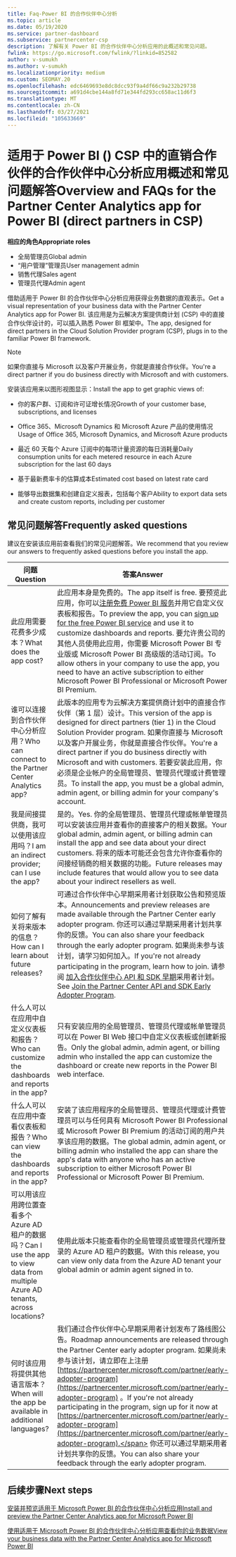 ```yaml
---
title: Faq-Power BI 的合作伙伴中心分析
ms.topic: article
ms.date: 05/19/2020
ms.service: partner-dashboard
ms.subservice: partnercenter-csp
description: 了解有关 Power BI 的合作伙伴中心分析应用的此概述和常见问题。
fwlink: https://go.microsoft.com/fwlink/?linkid=852582
author: v-sumukh
ms.author: v-sumukh
ms.localizationpriority: medium
ms.custom: SEOMAY.20
ms.openlocfilehash: edc6469693e8dc8dcc93f9a4df66c9a232b29738
ms.sourcegitcommit: a691d4cbe144a8fd71e344fd293cc658ac11d6f3
ms.translationtype: MT
ms.contentlocale: zh-CN
ms.lasthandoff: 03/27/2021
ms.locfileid: "105633669"
---
```

# <a name="overview-and-faqs-for-the-partner-center-analytics-app-for-power-bi-direct-partners-in-csp"></a><span data-ttu-id="eacd9-103">适用于 Power BI () CSP 中的直销合作伙伴的合作伙伴中心分析应用概述和常见问题解答</span><span class="sxs-lookup"><span data-stu-id="eacd9-103">Overview and FAQs for the Partner Center Analytics app for Power BI (direct partners in CSP)</span></span>



<span data-ttu-id="eacd9-104">**相应的角色**</span><span class="sxs-lookup"><span data-stu-id="eacd9-104">**Appropriate roles**</span></span>

- <span data-ttu-id="eacd9-105">全局管理员</span><span class="sxs-lookup"><span data-stu-id="eacd9-105">Global admin</span></span>
- <span data-ttu-id="eacd9-106">“用户管理”管理员</span><span class="sxs-lookup"><span data-stu-id="eacd9-106">User management admin</span></span>
- <span data-ttu-id="eacd9-107">销售代理</span><span class="sxs-lookup"><span data-stu-id="eacd9-107">Sales agent</span></span>
- <span data-ttu-id="eacd9-108">管理员代理</span><span class="sxs-lookup"><span data-stu-id="eacd9-108">Admin agent</span></span>

<span data-ttu-id="eacd9-109">借助适用于 Power BI 的合作伙伴中心分析应用获得业务数据的直观表示。</span><span class="sxs-lookup"><span data-stu-id="eacd9-109">Get a visual representation of your business data with the Partner Center Analytics app for Power BI.</span></span> <span data-ttu-id="eacd9-110">该应用是为云解决方案提供商计划 (CSP) 中的直接合作伙伴设计的，可以插入熟悉 Power BI 框架中。</span><span class="sxs-lookup"><span data-stu-id="eacd9-110">The app, designed for direct partners in the Cloud Solution Provider program (CSP), plugs in to the familiar Power BI framework.</span></span>

> [!NOTE]  
> <span data-ttu-id="eacd9-111">如果你直接与 Microsoft 以及客户开展业务，你就是直接合作伙伴。</span><span class="sxs-lookup"><span data-stu-id="eacd9-111">You're a direct partner if you do business directly with Microsoft and with customers.</span></span>

<span data-ttu-id="eacd9-112">安装该应用来以图形视图显示：</span><span class="sxs-lookup"><span data-stu-id="eacd9-112">Install the app to get graphic views of:</span></span>

- <span data-ttu-id="eacd9-113">你的客户群、订阅和许可证增长情况</span><span class="sxs-lookup"><span data-stu-id="eacd9-113">Growth of your customer base, subscriptions, and licenses</span></span>

- <span data-ttu-id="eacd9-114">Office 365、Microsoft Dynamics 和 Microsoft Azure 产品的使用情况</span><span class="sxs-lookup"><span data-stu-id="eacd9-114">Usage of Office 365, Microsoft Dynamics, and Microsoft Azure products</span></span>

- <span data-ttu-id="eacd9-115">最近 60 天每个 Azure 订阅中的每项计量资源的每日消耗量</span><span class="sxs-lookup"><span data-stu-id="eacd9-115">Daily consumption units for each metered resource in each Azure subscription for the last 60 days</span></span>

- <span data-ttu-id="eacd9-116">基于最新费率卡的估算成本</span><span class="sxs-lookup"><span data-stu-id="eacd9-116">Estimated cost based on latest rate card</span></span>

- <span data-ttu-id="eacd9-117">能够导出数据集和创建自定义报表，包括每个客户</span><span class="sxs-lookup"><span data-stu-id="eacd9-117">Ability to export data sets and create custom reports, including per customer</span></span>

## <a name="frequently-asked-questions"></a><span data-ttu-id="eacd9-118">常见问题解答</span><span class="sxs-lookup"><span data-stu-id="eacd9-118">Frequently asked questions</span></span>

<span data-ttu-id="eacd9-119">建议在安装该应用前查看我们的常见问题解答。</span><span class="sxs-lookup"><span data-stu-id="eacd9-119">We recommend that you review our answers to frequently asked questions before you install the app.</span></span>

| <span data-ttu-id="eacd9-120">**问题**</span><span class="sxs-lookup"><span data-stu-id="eacd9-120">**Question**</span></span> | <span data-ttu-id="eacd9-121">**答案**</span><span class="sxs-lookup"><span data-stu-id="eacd9-121">**Answer**</span></span> |
| --- | ---------- |
| <span data-ttu-id="eacd9-122">此应用需要花费多少成本？</span><span class="sxs-lookup"><span data-stu-id="eacd9-122">What does the app cost?</span></span> | <span data-ttu-id="eacd9-123">此应用本身是免费的。</span><span class="sxs-lookup"><span data-stu-id="eacd9-123">The app itself is free.</span></span> <span data-ttu-id="eacd9-124">要预览此应用，你可以[注册免费 Power BI 服务](https://go.microsoft.com/fwlink/p/?linkid=845347)并用它自定义仪表板和报告。</span><span class="sxs-lookup"><span data-stu-id="eacd9-124">To preview the app, you can [sign up for the free Power BI service](https://go.microsoft.com/fwlink/p/?linkid=845347) and use it to customize dashboards and reports.</span></span> <span data-ttu-id="eacd9-125">要允许贵公司的其他人员使用此应用，你需要 Microsoft Power BI 专业版或 Microsoft Power BI 高级版的活动订阅。</span><span class="sxs-lookup"><span data-stu-id="eacd9-125">To allow others in your company to use the app, you need to have an active subscription to either Microsoft Power BI Professional or Microsoft Power BI Premium.</span></span> |
| <span data-ttu-id="eacd9-126">谁可以连接到合作伙伴中心分析应用？</span><span class="sxs-lookup"><span data-stu-id="eacd9-126">Who can connect to the Partner Center Analytics app?</span></span> | <span data-ttu-id="eacd9-127">此版本的应用专为云解决方案提供商计划中的直接合作伙伴（第 1 层）设计。</span><span class="sxs-lookup"><span data-stu-id="eacd9-127">This version of the app is designed for direct partners (tier 1) in the Cloud Solution Provider program.</span></span> <span data-ttu-id="eacd9-128">如果你直接与 Microsoft 以及客户开展业务，你就是直接合作伙伴。</span><span class="sxs-lookup"><span data-stu-id="eacd9-128">You're a direct partner if you do business directly with Microsoft and with customers.</span></span> <span data-ttu-id="eacd9-129">若要安装此应用，你必须是企业帐户的全局管理员、管理员代理或计费管理员。</span><span class="sxs-lookup"><span data-stu-id="eacd9-129">To install the app, you must be a global admin, admin agent, or billing admin for your company's account.</span></span> |
| <span data-ttu-id="eacd9-130">我是间接提供商，我可以使用该应用吗？</span><span class="sxs-lookup"><span data-stu-id="eacd9-130">I am an indirect provider; can I use the app?</span></span> | <span data-ttu-id="eacd9-131">是的。</span><span class="sxs-lookup"><span data-stu-id="eacd9-131">Yes.</span></span> <span data-ttu-id="eacd9-132">你的全局管理员、管理员代理或帐单管理员可以安装该应用并查看你的直接客户的相关数据。</span><span class="sxs-lookup"><span data-stu-id="eacd9-132">Your global admin, admin agent, or billing admin can install the app and see data about your direct customers.</span></span> <span data-ttu-id="eacd9-133">将来的版本可能还会包含允许你查看你的间接经销商的相关数据的功能。</span><span class="sxs-lookup"><span data-stu-id="eacd9-133">Future releases may include features that would allow you to see data about your indirect resellers as well.</span></span> |
| <span data-ttu-id="eacd9-134">如何了解有关将来版本的信息？</span><span class="sxs-lookup"><span data-stu-id="eacd9-134">How can I learn about future releases?</span></span> | <span data-ttu-id="eacd9-135">可通过合作伙伴中心早期采用者计划获取公告和预览版本。</span><span class="sxs-lookup"><span data-stu-id="eacd9-135">Announcements and preview releases are made available through the Partner Center early adopter program.</span></span> <span data-ttu-id="eacd9-136">你还可以通过早期采用者计划共享你的反馈。</span><span class="sxs-lookup"><span data-stu-id="eacd9-136">You can also share your feedback through the early adopter program.</span></span> <span data-ttu-id="eacd9-137">如果尚未参与该计划，请学习如何加入。</span><span class="sxs-lookup"><span data-stu-id="eacd9-137">If you're not already participating in the program, learn how to join.</span></span> <span data-ttu-id="eacd9-138">请参阅 [加入合作伙伴中心 API 和 SDK 早期](/partner-center/develop/early-adopter-program)采用者计划。</span><span class="sxs-lookup"><span data-stu-id="eacd9-138">See [Join the Partner Center API and SDK Early Adopter Program](/partner-center/develop/early-adopter-program).</span></span>  |
| <span data-ttu-id="eacd9-139">什么人可以在应用中自定义仪表板和报告？</span><span class="sxs-lookup"><span data-stu-id="eacd9-139">Who can customize the dashboards and reports in the app?</span></span> | <span data-ttu-id="eacd9-140">只有安装应用的全局管理员、管理员代理或帐单管理员可以在 Power BI Web 接口中自定义仪表板或创建新报告。</span><span class="sxs-lookup"><span data-stu-id="eacd9-140">Only the global admin, admin agent, or billing admin who installed the app can customize the dashboard or create new reports in the Power BI web interface.</span></span> |
| <span data-ttu-id="eacd9-141">什么人可以在应用中查看仪表板和报告？</span><span class="sxs-lookup"><span data-stu-id="eacd9-141">Who can view the dashboards and reports in the app?</span></span> | <span data-ttu-id="eacd9-142">安装了该应用程序的全局管理员、管理员代理或计费管理员可以与任何具有 Microsoft Power BI Professional 或 Microsoft Power BI Premium 的活动订阅的用户共享该应用的数据。</span><span class="sxs-lookup"><span data-stu-id="eacd9-142">The global admin, admin agent, or billing admin who installed the app can share the app's data with anyone who has an active subscription to either Microsoft Power BI Professional or Microsoft Power BI Premium.</span></span> |
| <span data-ttu-id="eacd9-143">可以用该应用跨位置查看多个 Azure AD 租户的数据吗？</span><span class="sxs-lookup"><span data-stu-id="eacd9-143">Can I use the app to view data from multiple Azure AD tenants, across locations?</span></span> | <span data-ttu-id="eacd9-144">使用此版本只能查看你的全局管理员或管理员代理所登录的 Azure AD 租户的数据。</span><span class="sxs-lookup"><span data-stu-id="eacd9-144">With this release, you can view only data from the Azure AD tenant your global admin or admin agent signed in to.</span></span> | 
| <span data-ttu-id="eacd9-145">何时该应用将提供其他语言版本？</span><span class="sxs-lookup"><span data-stu-id="eacd9-145">When will the app be available in additional languages?</span></span> | <span data-ttu-id="eacd9-146">我们通过合作伙伴中心早期采用者计划发布了路线图公告。</span><span class="sxs-lookup"><span data-stu-id="eacd9-146">Roadmap announcements are released through the Partner Center early adopter program.</span></span> <span data-ttu-id="eacd9-147">如果尚未参与该计划，请立即在上注册 [https://partnercenter.microsoft.com/partner/early-adopter-program](https://partnercenter.microsoft.com/partner/early-adopter-program) 。</span><span class="sxs-lookup"><span data-stu-id="eacd9-147">If you're not already participating in the program, sign up for it now at [https://partnercenter.microsoft.com/partner/early-adopter-program](https://partnercenter.microsoft.com/partner/early-adopter-program).</span></span> <span data-ttu-id="eacd9-148">你还可以通过早期采用者计划共享你的反馈。</span><span class="sxs-lookup"><span data-stu-id="eacd9-148">You can also share your feedback through the early adopter program.</span></span> | 



## <a name="next-steps"></a><span data-ttu-id="eacd9-149">后续步骤</span><span class="sxs-lookup"><span data-stu-id="eacd9-149">Next steps</span></span>

[<span data-ttu-id="eacd9-150">安装并预览适用于 Microsoft Power BI 的合作伙伴中心分析应用</span><span class="sxs-lookup"><span data-stu-id="eacd9-150">Install and preview the Partner Center Analytics app for Microsoft Power BI</span></span>](power-bi-app-for-direct-partners-install.md)

[<span data-ttu-id="eacd9-151">使用适用于 Microsoft Power BI 的合作伙伴中心分析应用查看你的业务数据</span><span class="sxs-lookup"><span data-stu-id="eacd9-151">View your business data with the Partner Center Analytics app for Microsoft Power BI</span></span>](power-bi-app-for-direct-partners-use.md)